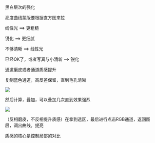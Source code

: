 黑白层次的强化

亮度曲线蒙版要根据直方图来拉

线性光 ==> 更粗糙

锐化 ==> 更细腻

不够清晰 ==> 线性光

已经OK了，或者写真与小清新 ==> 锐化

通道磨皮或者通道质感提升

复制蓝色通道，高反差保留，直到毛孔清晰

![](https://cdn.jsdelivr.net/gh/Vixcity/FigureBed/img/202204192059037.png)

然后计算，叠加，可以叠加几次直到效果强烈

![](https://cdn.jsdelivr.net/gh/Vixcity/FigureBed/img/202204192106233.png)

（反相磨皮，不反相提升质感）在拿到选区，最后进行点击RGB通道，返回图层，调出曲线，提亮

质感的核心是控制局部的对比